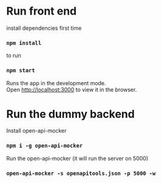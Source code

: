 # Run front end

install dependencies first time

### `npm install`

to run 

### `npm start`

Runs the app in the development mode.\
Open [http://localhost:3000](http://localhost:3000) to view it in the browser.


# Run the dummy backend

Install open-api-mocker

### `npm i -g open-api-mocker`

Run the open-api-mocker (it will run the server on 5000)

### ` open-api-mocker -s openapitools.json -p 5000 -w `

